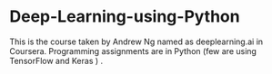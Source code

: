 # Deep-Learning-using-Python
This is the course taken by Andrew Ng named as deeplearning.ai in Coursera. 
Programming assignments are in Python (few are using TensorFlow and Keras ) .
